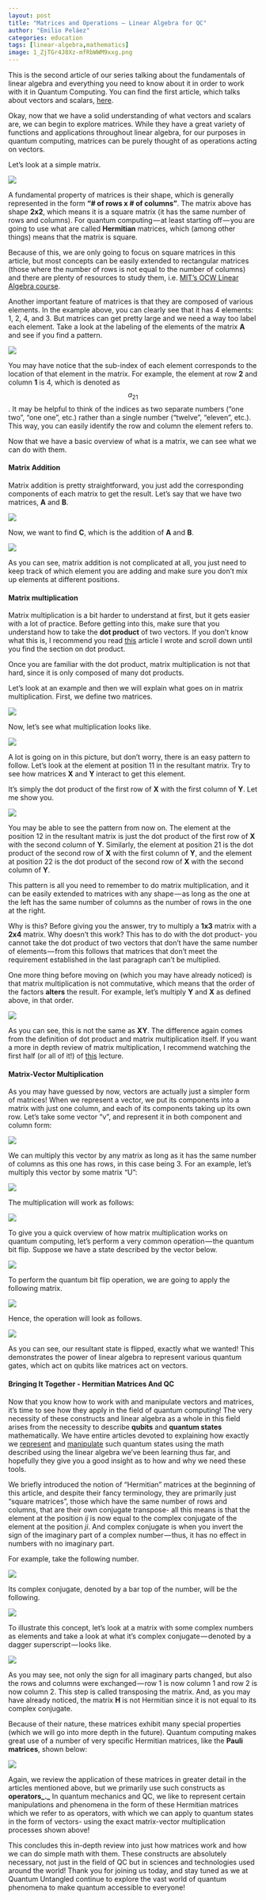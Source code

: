 ```yaml
---
layout: post
title: "Matrices and Operations — Linear Algebra for QC"
author: "Emilio Peláez"
categories: education
tags: [linear-algebra,mathematics]
image: 1_ZjTGr4J8Xz-mfRbWWM9xxg.png
---
```


This is the second article of our series talking about the fundamentals of linear algebra and everything you need to know about it in order to work with it in Quantum Computing. You can find the first article, which talks about vectors and scalars, [here](https://medium.com/quantum-untangled/vectors-and-scalars-linear-algebra-for-qc-ee1e25278f77).

Okay, now that we have a solid understanding of what vectors and scalars are, we can begin to explore matrices. While they have a great variety of functions and applications throughout linear algebra, for our purposes in quantum computing, matrices can be purely thought of as operations acting on vectors.

Let’s look at a simple matrix.

<img src="{{ site.url }}/assets/images/1_q2rs03GoHuaPp_eVzl-3Pg.png">

A fundamental property of matrices is their shape, which is generally represented in the form **“# of rows x # of columns”**. The matrix above has shape **2x2**, which means it is a square matrix (it has the same number of rows and columns). For quantum computing — at least starting off — you are going to use what are called **Hermitian** matrices, which (among other things) means that the matrix is square.

Because of this, we are only going to focus on square matrices in this article, but most concepts can be easily extended to rectangular matrices (those where the number of rows is not equal to the number of columns) and there are plenty of resources to study them, i.e. [MIT’s OCW Linear Algebra course](https://ocw.mit.edu/courses/mathematics/18-06sc-linear-algebra-fall-2011/index.htm).

Another important feature of matrices is that they are composed of various elements. In the example above, you can clearly see that it has 4 elements: 1, 2, 4, and 3. But matrices can get pretty large and we need a way too label each element. Take a look at the labeling of the elements of the matrix **A** and see if you find a pattern.

<img src="{{ site.url }}/assets/images/1_07sB3vHWE2EIgFb8V_vwZw.png">

You may have notice that the sub-index of each element corresponds to the location of that element in the matrix. For example, the element at row **2** and column **1** is 4, which is denoted as $$a_{21}$$. It may be helpful to think of the indices as two separate numbers (“one two”, “one one”, etc.) rather than a single number (“twelve”, “eleven”, etc.). This way, you can easily identify the row and column the element refers to.

Now that we have a basic overview of what is a matrix, we can see what we can do with them.

#### Matrix Addition

Matrix addition is pretty straightforward, you just add the corresponding components of each matrix to get the result. Let’s say that we have two matrices, **A** and **B**.

<img src="{{ site.url }}/assets/images/1_jnJESJoULFIfNleiTGCbWg.png">

Now, we want to find **C**, which is the addition of **A** and **B**.

<img src="{{ site.url }}/assets/images/1__x6L5ajRfnWpGyxW64uYyTQ.png">

As you can see, matrix addition is not complicated at all, you just need to keep track of which element you are adding and make sure you don’t mix up elements at different positions.

#### Matrix multiplication

Matrix multiplication is a bit harder to understand at first, but it gets easier with a lot of practice. Before getting into this, make sure that you understand how to take the **dot product** of two vectors. If you don’t know what this is, I recommend you read [this](https://medium.com/quantum-untangled/vectors-and-scalars-linear-algebra-for-qc-ee1e25278f77) article I wrote and scroll down until you find the section on dot product.

Once you are familiar with the dot product, matrix multiplication is not that hard, since it is only composed of many dot products.

Let’s look at an example and then we will explain what goes on in matrix multiplication. First, we define two matrices.

<img src="{{ site.url }}/assets/images/1_XD3Iw5ZqZAM4uMaRaxyFLw.png">

Now, let’s see what multiplication looks like.

<img src="{{ site.url }}/assets/images/1__LIsBfRNqmppsJRhaI2A0hw.png">

A lot is going on in this picture, but don’t worry, there is an easy pattern to follow. Let’s look at the element at position 11 in the resultant matrix. Try to see how matrices **X** and **Y** interact to get this element.

It’s simply the dot product of the first row of **X** with the first column of **Y**. Let me show you.

<img src="{{ site.url }}/assets/images/1_UKxqqX-0mFey99YI0iSDnQ.png">

You may be able to see the pattern from now on. The element at the position 12 in the resultant matrix is just the dot product of the first row of **X** with the second column of **Y**. Similarly, the element at position 21 is the dot product of the second row of **X** with the first column of **Y**, and the element at position 22 is the dot product of the second row of **X** with the second column of **Y**.

This pattern is all you need to remember to do matrix multiplication, and it can be easily extended to matrices with any shape — as long as the one at the left has the same number of columns as the number of rows in the one at the right.

Why is this? Before giving you the answer, try to multiply a **1x3** matrix with a **2x4** matrix. Why doesn’t this work? This has to do with the dot product- you cannot take the dot product of two vectors that don’t have the same number of elements — from this follows that matrices that don’t meet the requirement established in the last paragraph can’t be multiplied.

One more thing before moving on (which you may have already noticed) is that matrix multiplication is not commutative, which means that the order of the factors **alters** the result. For example, let’s multiply **Y** and **X** as defined above, in that order.

<img src="{{ site.url }}/assets/images/1__wnCzJu3hRZkQRFMREbt9ZQ.png">

As you can see, this is not the same as **XY**. The difference again comes from the definition of dot product and matrix multiplication itself. If you want a more in depth review of matrix multiplication, I recommend watching the first half (or all of it!) of [this](https://www.youtube.com/watch?v=FX4C-JpTFgY) lecture.

#### **Matrix-Vector Multiplication**

As you may have guessed by now, vectors are actually just a simpler form of matrices! When we represent a vector, we put its components into a matrix with just one column, and each of its components taking up its own row. Let’s take some vector “v”, and represent it in both component and column form:

<img src="{{ site.url }}/assets/images/1__ThGZyY3qEutMGe27g7868g.png">

We can multiply this vector by any matrix as long as it has the same number of columns as this one has rows, in this case being 3. For an example, let’s multiply this vector by some matrix “U”:

<img src="{{ site.url }}/assets/images/1__ua20w9pu78yh9f8PQ9a33Q.png">

The multiplication will work as follows:

<img src="{{ site.url }}/assets/images/1__6x5L2h6nTfQ3YSpqn4uvsA.png">

To give you a quick overview of how matrix multiplication works on quantum computing, let’s perform a very common operation — the quantum bit flip. Suppose we have a state described by the vector below.

<img src="{{ site.url }}/assets/images/1__WoVn6ydwZI2tY__8lPupDUQ.png">

To perform the quantum bit flip operation, we are going to apply the following matrix.

<img src="{{ site.url }}/assets/images/1__ZRu8MZ862stAclMHCzTXxQ.png">

Hence, the operation will look as follows.

<img src="{{ site.url }}/assets/images/1__6jEFjUsoNct7nvJ1__adtbw.png">

As you can see, our resultant state is flipped, exactly what we wanted! This demonstrates the power of linear algebra to represent various quantum gates, which act on qubits like matrices act on vectors.

#### Bringing It Together - Hermitian Matrices And QC

Now that you know how to work with and manipulate vectors and matrices, it’s time to see how they apply in the field of quantum computing! The very necessity of these constructs and linear algebra as a whole in this field arises from the necessity to describe **qubits** and **quantum states** mathematically. We have entire articles devoted to explaining how exactly we [represent](https://medium.com/quantum-untangled/quantum-states-and-the-bloch-sphere-9f3c0c445ea3) and [manipulate](https://medium.com/quantum-untangled/visualizing-quantum-logic-gates-part-1-515bb7b58916) such quantum states using the math described using the linear algebra we’ve been learning thus far, and hopefully they give you a good insight as to how and why we need these tools.

We briefly introduced the notion of “Hermitian” matrices at the beginning of this article, and despite their fancy terminology, they are primarily just “square matrices”, those which have the same number of rows and columns, that are their own conjugate transpose- all this means is that the element at the position _ij_ is now equal to the complex conjugate of the element at the position _ji_. And complex conjugate is when you invert the sign of the imaginary part of a complex number — thus, it has no effect in numbers with no imaginary part.

For example, take the following number.

<img src="{{ site.url }}/assets/images/1__n0O8hK8FFzL__MQjCpC__6DA.png">

Its complex conjugate, denoted by a bar top of the number, will be the following.

<img src="{{ site.url }}/assets/images/1__FUxWPpmwqqtBxfMzqqA__eA.png">

To illustrate this concept, let’s look at a matrix with some complex numbers as elements and take a look at what it’s complex conjugate — denoted by a dagger superscript — looks like.

<img src="{{ site.url }}/assets/images/1_ZjTGr4J8Xz-mfRbWWM9xxg.png">

As you may see, not only the sign for all imaginary parts changed, but also the rows and columns were exchanged — row 1 is now column 1 and row 2 is now column 2. This step is called transposing the matrix. And, as you may have already noticed, the matrix **H** is not Hermitian since it is not equal to its complex conjugate.

Because of their nature, these matrices exhibit many special properties (which we will go into more depth in the future). Quantum computing makes great use of a number of very specific Hermitian matrices, like the **Pauli matrices**, shown below:

<img src="{{ site.url }}/assets/images/0__mdELh6hn1qANxW8A.png">

Again, we review the application of these matrices in greater detail in the articles mentioned above, but we primarily use such constructs as **operators_._** In quantum mechanics and QC, we like to represent certain manipulations and phenomena in the form of these Hermitian matrices which we refer to as operators, with which we can apply to quantum states in the form of vectors- using the exact matrix-vector multiplication processes shown above!

This concludes this in-depth review into just how matrices work and how we can do simple math with them. These constructs are absolutely necessary, not just in the field of QC but in sciences and technologies used around the world! Thank you for joining us today, and stay tuned as we at Quantum Untangled continue to explore the vast world of quantum phenomena to make quantum accessible to everyone!
